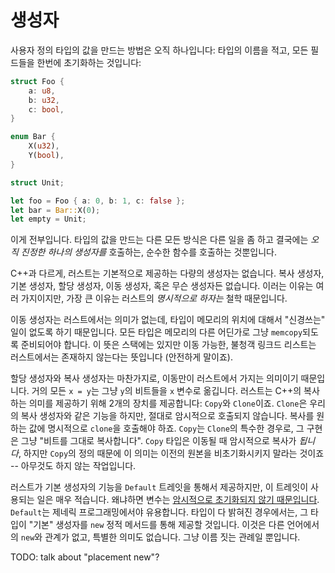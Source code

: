 # 생성자

사용자 정의 타입의 값을 만드는 방법은 오직 하나입니다: 타입의 이름을 적고, 모든 필드들을 한번에 초기화하는 것입니다:

```rust
struct Foo {
    a: u8,
    b: u32,
    c: bool,
}

enum Bar {
    X(u32),
    Y(bool),
}

struct Unit;

let foo = Foo { a: 0, b: 1, c: false };
let bar = Bar::X(0);
let empty = Unit;
```

이게 전부입니다. 타입의 값을 만드는 다른 모든 방식은 다른 일을 좀 하고 결국에는 *오직 진정한 하나의 생성자를* 호출하는, 순수한 함수를 호출하는 것뿐입니다.

C++과 다르게, 러스트는 기본적으로 제공하는 다량의 생성자는 없습니다. 복사 생성자, 기본 생성자, 할당 생성자, 이동 생성자, 혹은 무슨 생성자든 없습니다. 
이러는 이유는 여러 가지이지만, 가장 큰 이유는 러스트의 *명시적으로 하자는* 철학 때문입니다.

이동 생성자는 러스트에서는 의미가 없는데, 타입이 메모리의 위치에 대해서 "신경쓰는" 일이 없도록 하기 때문입니다. 모든 타입은 메모리의 다른 어딘가로 그냥 `memcopy`되도록 준비되어야 합니다. 
이 뜻은 스택에는 있지만 이동 가능한, 불청객 링크드 리스트는 러스트에서는 존재하지 않는다는 뜻입니다 (안전하게 말이죠). 

할당 생성자와 복사 생성자는 마찬가지로, 이동만이 러스트에서 가지는 의미이기 때문입니다. 거의 모든 `x = y`는 그냥 `y`의 비트들을 `x` 변수로 옮깁니다. 
러스트는 C++의 복사하는 의미를 제공하기 위해 2개의 장치를 제공합니다: `Copy`와 `Clone`이죠. `Clone`은 우리의 복사 생성자와 같은 기능을 하지만, 절대로 암시적으로 호출되지 않습니다. 
복사를 원하는 값에 명시적으로 `clone`을 호출해야 하죠. `Copy`는 `Clone`의 특수한 경우로, 그 구현은 그냥 "비트를 그대로 복사합니다". 
`Copy` 타입은 이동될 때 암시적으로 복사가 *됩니다*, 하지만 `Copy`의 정의 때문에 이 의미는 이전의 원본을 비초기화시키지 말라는 것이죠 -- 아무것도 하지 않는 작업입니다.

러스트가 기본 생성자의 기능을 `Default` 트레잇을 통해서 제공하지만, 이 트레잇이 사용되는 일은 매우 적습니다. 왜냐하면 변수는 [암시적으로 초기화되지 않기 때문입니다][uninit]. `Default`는 제네릭 프로그래밍에서야 유용합니다. 
타입이 다 밝혀진 경우에서는, 그 타입이 "기본" 생성자를 `new` 정적 메서드를 통해 제공할 것입니다. 이것은 다른 언어에서의 `new`와 관계가 없고, 특별한 의미도 없습니다. 그냥 이름 짓는 관례일 뿐입니다.

TODO: talk about "placement new"?

[uninit]: uninitialized.html
